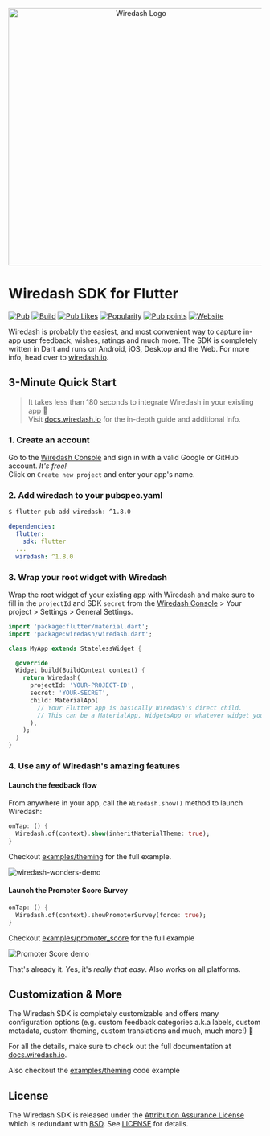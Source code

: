 <p align="center">  
<img src="https://raw.githubusercontent.com/wiredashio/wiredash-sdk/stable/.github/wiredash-text-logo.svg?sanitize=true" width="512px" alt="Wiredash Logo">
</p>

# Wiredash SDK for Flutter

[![Pub](https://img.shields.io/pub/v/wiredash.svg)](https://pub.dartlang.org/packages/wiredash)
[![Build](https://img.shields.io/github/actions/workflow/status/wiredashio/wiredash-sdk/nightly.yaml?branch=stable)](https://github.com/wiredashio/wiredash-sdk/actions)
[![Pub Likes](https://img.shields.io/pub/likes/wiredash)](https://pub.dev/packages/wiredash/score)
[![Popularity](https://img.shields.io/pub/popularity/wiredash)](https://pub.dev/packages/wiredash/score)
[![Pub points](https://img.shields.io/pub/points/wiredash)](https://pub.dev/packages/wiredash/score)
[![Website](https://img.shields.io/badge/website-wiredash.io-blue.svg)](https://wiredash.io/)

Wiredash is probably the easiest, and most convenient way to capture in-app user feedback, wishes, ratings and much
more. The SDK is completely written in Dart and runs on Android, iOS, Desktop and the Web. For more info, head over
to [wiredash.io](https://wiredash.io).

## 3-Minute Quick Start

> It takes less than 180 seconds to integrate Wiredash in your existing app 🚀 <br />
> Visit [docs.wiredash.io](https://docs.wiredash.io/guide/#integrating-wiredash-in-your-app) for the in-depth
> guide and additional info.

### 1. Create an account

Go to the [Wiredash Console](https://console.wiredash.io) and sign in with a valid Google or GitHub account. _It's
free!_<br />Click on `Create new project` and enter your app's name.

### 2. Add wiredash to your pubspec.yaml

```bash
$ flutter pub add wiredash: ^1.8.0
```

```yaml
dependencies:
  flutter:
    sdk: flutter
  ...
  wiredash: ^1.8.0
```

### 3. Wrap your root widget with Wiredash

Wrap the root widget of your existing app with Wiredash and make sure to fill in the `projectId` and SDK `secret`
from the [Wiredash Console](https://console.wiredash.io) > Your project >
Settings > General Settings.

```dart
import 'package:flutter/material.dart';
import 'package:wiredash/wiredash.dart';

class MyApp extends StatelessWidget {

  @override
  Widget build(BuildContext context) {
    return Wiredash(
      projectId: 'YOUR-PROJECT-ID',
      secret: 'YOUR-SECRET',
      child: MaterialApp(
        // Your Flutter app is basically Wiredash's direct child.
        // This can be a MaterialApp, WidgetsApp or whatever widget you like.
      ),
    );
  }
}
```

### 4. Use any of Wiredash's amazing features

#### Launch the feedback flow

From anywhere in your app, call the `Wiredash.show()` method to launch Wiredash:

```dart
onTap: () {
  Wiredash.of(context).show(inheritMaterialTheme: true);
}
```

Checkout [examples/theming](https://github.com/wiredashio/wiredash-sdk/blob/stable/examples/theming/lib/main.dart) for the full example.

![wiredash-wonders-demo](https://user-images.githubusercontent.com/1096485/188439010-8da591df-e5cb-446a-be7f-971d0fda68d1.gif)


#### Launch the Promoter Score Survey

```dart
onTap: () {
  Wiredash.of(context).showPromoterSurvey(force: true);
}
```

Checkout [examples/promoter_score](https://github.com/wiredashio/wiredash-sdk/blob/stable/examples/promoter_score/lib/main.dart) for the full example

![Promoter Score demo](https://user-images.githubusercontent.com/1096485/187313854-343bfe52-9444-407b-9e7e-64738187f8af.png)

That's already it. Yes, it's *really that easy*. Also works on all platforms.


## Customization & More

The Wiredash SDK is completely customizable and offers many configuration options (e.g. custom feedback categories a.k.a
labels, custom metadata, custom theming, custom translations and much, much more!) 🤯

For all the details, make sure to check out the full documentation
at [docs.wiredash.io](https://docs.wiredash.io/).

Also checkout the [examples/theming](https://github.com/wiredashio/wiredash-sdk/blob/stable/examples/theming/lib/main.dart) code example

## License

The Wiredash SDK is released under the [Attribution Assurance License](https://opensource.org/licenses/AAL) which is redundant with [BSD](https://opensource.org/licenses/BSD-3-Clause).
See [LICENSE](https://github.com/wiredashio/wiredash-sdk/blob/stable/LICENSE) for details.
